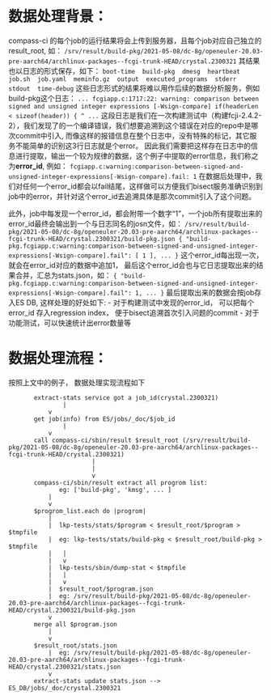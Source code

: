 # 数据处理背景：
  compass-ci 的每个job的运行结果将会上传到服务器，且每个job对应自己独立的result_root, 如：
    ```
    /srv/result/build-pkg/2021-05-08/dc-8g/openeuler-20.03-pre-aarch64/archlinux-packages--fcgi-trunk-HEAD/crystal.2300321
    ```
  其结果也以日志的形式保存，如下：
    ```
    boot-time  build-pkg  dmesg  heartbeat  job.sh  job.yaml  meminfo.gz  output  executed_programs  stderr  stdout  time-debug
    ```
  这些日志形式的结果将难以用作后续的数据分析服务，例如build-pkg这个日志：
    ```
    ...
    fcgiapp.c:1717:22: warning: comparison between signed and unsigned integer expressions [-Wsign-compare]
           if(headerLen < sizeof(header)) {
                        ^
    ...
    ```
  这段日志是我们在一次构建测试中（构建fcji-2.4.2-2），我们发现了的一个编译错误，我们想要追溯到这个错误在对应的repo中是哪次commit中引入,
  而像这样的报错信息在整个日志中，没有特殊的标记，其它服务不能简单的识别这3行日志就是个error。
  因此我们需要把这样存在日志中的信息进行提取，输出一个较为规律的数据，这个例子中提取的error信息，我们称之为**error_id**, 例如：
    ```
    fcgiapp.c:warning:comparison-between-signed-and-unsigned-integer-expressions[-Wsign-compare].fail: 1
    ```
  在数据后处理中，我们对任何一个error_id都会以fail结尾，这样做可以方便我们bisect服务准确识别到job中的error，并针对这个error_id去追溯具体是那次commit引入了这个问题。

  此外，job中每发现一个error_id，都会附带一个数字“1”，一个job所有提取出来的error_id最终会输出到一个与日志同名的josn文件，如：
    ```
    /srv/result/build-pkg/2021-05-08/dc-8g/openeuler-20.03-pre-aarch64/archlinux-packages--fcgi-trunk-HEAD/crystal.2300321/build-pkg.json
    {
      "build-pkg.fcgiapp.c:warning:comparison-between-signed-and-unsigned-integer-expressions[-Wsign-compare].fail": [
        1
      ],
      ...
    }
    ```
  这个error_id每出现一次，就会在error_id对应的数据中追加1，
  最后这个error_id会也与它日志提取出来的结果合并，汇总为stats.json，如：
    ```
    {
      "build-pkg.fcgiapp.c:warning:comparison-between-signed-and-unsigned-integer-expressions[-Wsign-compare].fail": 1,
      ...
    }
    ```
  最后提取出来的数据会按job存入ES DB, 这样处理的好处如下:
    - 对于构建测试中发现的error_id， 可以把每个error_id 存入regression index， 便于bisect追溯首次引入问题的commit
    - 对于功能测试，可以快速统计出error数量等

# 数据处理流程：
  按照上文中的例子， 数据处理实现流程如下
  ```
	     extract-stats service got a job_id(crystal.2300321)
	     		 |
			 v
	     get job(info) from ES/jobs/_doc/$job_id
	     		 |
			 v
	     call compass-ci/sbin/result $result_root (/srv/result/build-pkg/2021-05-08/dc-8g/openeuler-20.03-pre-aarch64/archlinux-packages--fcgi-trunk-HEAD/crystal.2300321)
                         |
                         |
                         v
	     compass-ci/sbin/result extract all progrom list:
				eg: ['build-pkg', 'kmsg', ... ]
			 |
			 v
	     $progrom_list.each do |progrom|
			 |
			 |  lkp-tests/stats/$program < $result_root/$program > $tmpfile
			 |	eg: lkp-tests/stats/build-pkg < $result_root/build-pkg > $tmpfile
			 |	 |
			 |	 v
			 |  lkp-tests/sbin/dump-stat < $tmpfile
			 |	 |
			 |	 v
			 |  $result_root/$program.json
			 |	eg: /srv/result/build-pkg/2021-05-08/dc-8g/openeuler-20.03-pre-aarch64/archlinux-packages--fcgi-trunk-HEAD/crystal.2300321/build-pkg.json
			 v
	     merge all $program.json
			 |
			 v
	     $result_root/stats.json
			 |	eg: /srv/result/build-pkg/2021-05-08/dc-8g/openeuler-20.03-pre-aarch64/archlinux-packages--fcgi-trunk-HEAD/crystal.2300321/stats.json
			 v
	     extract-stats update stats.json --> ES_DB/jobs/_doc/crystal.2300321
  ```

